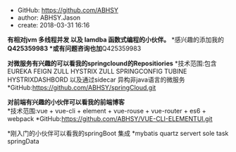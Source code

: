  * GitHub: https://github.com/ABHSY
 * author: ABHSY.Jason
 * create: 2018-03-31 16:16


 **有相对jvm  多线程并发 以及 lamdba 函数式编程的小伙伴。**
 *感兴趣的添加我的**Q425359983
 *或有问题咨询也加**Q425359983
 
 
 **对微服务有兴趣的可以看我的springclound的Repositiories**
*技术范围:包含EUREKA FEIGN ZULL HYSTRIX ZULL SPRINGCONFIG  TUBINE HYSTRIXDASHBORD 以及通过sidecar 异构非java语言的微服务
*GitHub:https://github.com/ABHSY/springCloud.git
 
 **对前端有兴趣的小伙伴可以看我的前端博客**<br/>
 *技术范围:vue + vue-cli + element + vue-rouse + vue-router + es6 + webpack
 *GitHub:https://github.com/ABHSY/VUE-CLI-ELEMENTUI.git
 
 
 *刚入门的小伙伴可以看我的springBoot 集成
 *mybatis quartz servert sole task springData
